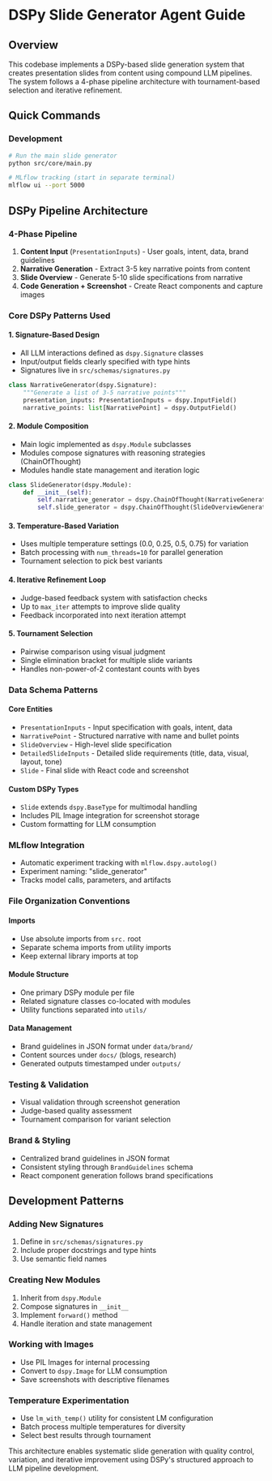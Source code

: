 # DSPy Slide Generator Agent Guide

## Overview
This codebase implements a DSPy-based slide generation system that creates presentation slides from content using compound LLM pipelines. The system follows a 4-phase pipeline architecture with tournament-based selection and iterative refinement.

## Quick Commands

### Development
```bash
# Run the main slide generator
python src/core/main.py

# MLflow tracking (start in separate terminal)
mlflow ui --port 5000
```

## DSPy Pipeline Architecture

### 4-Phase Pipeline
1. **Content Input** (`PresentationInputs`) - User goals, intent, data, brand guidelines
2. **Narrative Generation** - Extract 3-5 key narrative points from content
3. **Slide Overview** - Generate 5-10 slide specifications from narrative
4. **Code Generation + Screenshot** - Create React components and capture images

### Core DSPy Patterns Used

#### 1. Signature-Based Design
- All LLM interactions defined as `dspy.Signature` classes
- Input/output fields clearly specified with type hints
- Signatures live in `src/schemas/signatures.py`

```python
class NarrativeGenerator(dspy.Signature):
    """Generate a list of 3-5 narrative points"""
    presentation_inputs: PresentationInputs = dspy.InputField()
    narrative_points: list[NarrativePoint] = dspy.OutputField()
```

#### 2. Module Composition
- Main logic implemented as `dspy.Module` subclasses
- Modules compose signatures with reasoning strategies (ChainOfThought)
- Modules handle state management and iteration logic

```python
class SlideGenerator(dspy.Module):
    def __init__(self):
        self.narrative_generator = dspy.ChainOfThought(NarrativeGenerator)
        self.slide_generator = dspy.ChainOfThought(SlideOverviewGenerator)
```

#### 3. Temperature-Based Variation
- Uses multiple temperature settings (0.0, 0.25, 0.5, 0.75) for variation
- Batch processing with `num_threads=10` for parallel generation
- Tournament selection to pick best variants

#### 4. Iterative Refinement Loop
- Judge-based feedback system with satisfaction checks
- Up to `max_iter` attempts to improve slide quality
- Feedback incorporated into next iteration attempt

#### 5. Tournament Selection
- Pairwise comparison using visual judgment
- Single elimination bracket for multiple slide variants
- Handles non-power-of-2 contestant counts with byes

### Data Schema Patterns

#### Core Entities
- `PresentationInputs` - Input specification with goals, intent, data
- `NarrativePoint` - Structured narrative with name and bullet points  
- `SlideOverview` - High-level slide specification
- `DetailedSlideInputs` - Detailed slide requirements (title, data, visual, layout, tone)
- `Slide` - Final slide with React code and screenshot

#### Custom DSPy Types
- `Slide` extends `dspy.BaseType` for multimodal handling
- Includes PIL Image integration for screenshot storage
- Custom formatting for LLM consumption

### MLflow Integration
- Automatic experiment tracking with `mlflow.dspy.autolog()`
- Experiment naming: "slide_generator"
- Tracks model calls, parameters, and artifacts

### File Organization Conventions

#### Imports
- Use absolute imports from `src.` root
- Separate schema imports from utility imports
- Keep external library imports at top

#### Module Structure
- One primary DSPy module per file
- Related signature classes co-located with modules
- Utility functions separated into `utils/`

#### Data Management
- Brand guidelines in JSON format under `data/brand/`
- Content sources under `docs/` (blogs, research)
- Generated outputs timestamped under `outputs/`

### Testing & Validation
- Visual validation through screenshot generation
- Judge-based quality assessment
- Tournament comparison for variant selection

### Brand & Styling
- Centralized brand guidelines in JSON format
- Consistent styling through `BrandGuidelines` schema
- React component generation follows brand specifications

## Development Patterns

### Adding New Signatures
1. Define in `src/schemas/signatures.py`
2. Include proper docstrings and type hints
3. Use semantic field names

### Creating New Modules  
1. Inherit from `dspy.Module`
2. Compose signatures in `__init__`
3. Implement `forward()` method
4. Handle iteration and state management

### Working with Images
- Use PIL Images for internal processing
- Convert to `dspy.Image` for LLM consumption
- Save screenshots with descriptive filenames

### Temperature Experimentation
- Use `lm_with_temp()` utility for consistent LM configuration
- Batch process multiple temperatures for diversity
- Select best results through tournament

This architecture enables systematic slide generation with quality control, variation, and iterative improvement using DSPy's structured approach to LLM pipeline development.
